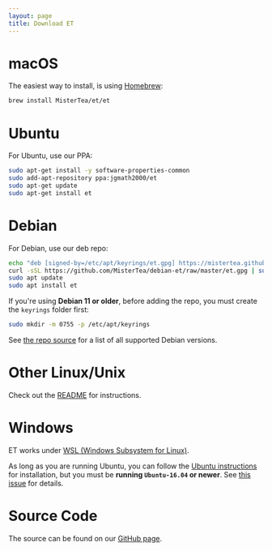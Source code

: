 ```yaml
---
layout: page
title: Download ET
---
```


# macOS

The easiest way to install, is using [Homebrew](https://brew.sh):

```bash
brew install MisterTea/et/et
```

# Ubuntu

For Ubuntu, use our PPA:

```bash
sudo apt-get install -y software-properties-common
sudo add-apt-repository ppa:jgmath2000/et
sudo apt-get update
sudo apt-get install et
```

# Debian

For Debian, use our deb repo:

```bash
echo "deb [signed-by=/etc/apt/keyrings/et.gpg] https://mistertea.github.io/debian-et/debian-source/ $(grep VERSION_CODENAME /etc/os-release | cut -d= -f2) main" | sudo tee -a /etc/apt/sources.list.d/et.list
curl -sSL https://github.com/MisterTea/debian-et/raw/master/et.gpg | sudo tee /etc/apt/keyrings/et.gpg >/dev/null
sudo apt update
sudo apt install et
```

If you're using **Debian 11 or older**, before adding the repo, you must create the `keyrings` folder first:

```bash
sudo mkdir -m 0755 -p /etc/apt/keyrings
```

See [the repo source](https://github.com/MisterTea/debian-et/tree/master/debian-source/dists) for a list of all supported Debian versions.

# Other Linux/Unix

Check out the [README](https://github.com/MisterTea/EternalTerminal#installing) for instructions.

# Windows

ET works under [WSL (Windows Subsystem for Linux)](https://learn.microsoft.com/en-us/windows/wsl/).

As long as you are running Ubuntu, you can follow the [Ubuntu instructions](https://eternalterminal.dev/download/#ubuntu) for installation, but you must be **running `Ubuntu-16.04` or newer**. See [this issue](https://github.com/microsoft/WSL/issues/482) for details.

# Source Code

The source can be found on our [GitHub page](https://github.com/MisterTea/EternalTerminal).
